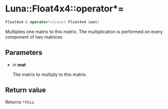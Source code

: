 # Luna::Float4x4::operator*=

```c++
Float4x4 & operator*=(const Float4x4 &mat)
```

Multiplies one matrix to this matrix. The multiplication is performed on every component of two matrices. 



## Parameters
* *in* **mat**

    The matrix to multiply to this matrix. 

## Return value
Returns `*this`. 

